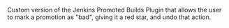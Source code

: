 
Custom version of the Jenkins Promoted Builds Plugin that allows the user to mark
a promotion as "bad", giving it a red star, and undo that action.
